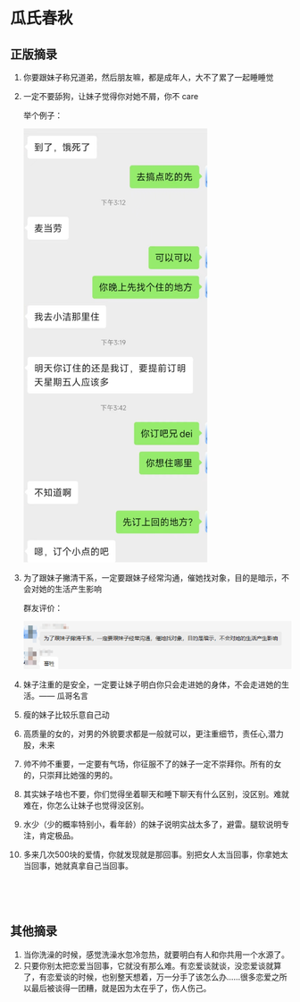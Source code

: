 # 瓜氏春秋

## 正版摘录

1. 你要跟妹子称兄道弟，然后朋友嘛，都是成年人，大不了累了一起睡睡觉
2. 一定不要舔狗，让妹子觉得你对她不屑，你不 care

    举个例子：

    ![image](imgs/image-20220922155756-2c7kj24.png)
3. 为了跟妹子撇清干系，一定要跟妹子经常沟通，催她找对象，目的是暗示，不会对她的生活产生影响

    群友评价：

    ![image](imgs/image-20220922155720-vkdg6dd.png)
4. 妹子注重的是安全，一定要让妹子明白你只会走进她的身体，不会走进她的生活。—— 瓜哥名言
5. 瘦的妹子比较乐意自己动
6. 高质量的女的，对男的外貌要求都是一般就可以，更注重细节，责任心,潜力股，未来
7. 帅不帅不重要，一定要有气场，你征服不了的妹子一定不崇拜你。所有的女的，只崇拜比她强的男的。
8. 其实妹子啥也不要，你们觉得坐着聊天和睡下聊天有什么区别，没区别。难就难在，你怎么让妹子也觉得没区别。
9. 水少（少的概率特别小，看年龄）的妹子说明实战太多了，避雷。腿软说明专注，肯定极品。
10. 多来几次500块的爱情，你就发现就是那回事。别把女人太当回事，你拿她太当回事，她就真拿自己当回事。

‍

‍

## 其他摘录

1. 当你洗澡的时候，感觉洗澡水忽冷忽热，就要明白有人和你共用一个水源了。
2. 只要你别太把恋爱当回事，它就没有那么难。有恋爱谈就谈，没恋爱谈就算了，有恋爱谈的时候，也别整天想着，万一分手了该怎么办……很多恋爱之所以最后被谈得一团糟，就是因为太在乎了，伤人伤己。

